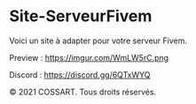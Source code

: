 # Site-ServeurFivem
Voici un site à adapter pour votre serveur Fivem.

Preview : https://imgur.com/WmLW5rC.png

Discord : https://discord.gg/6QTxWYQ

© 2021 COSSART. Tous droits réservés.
